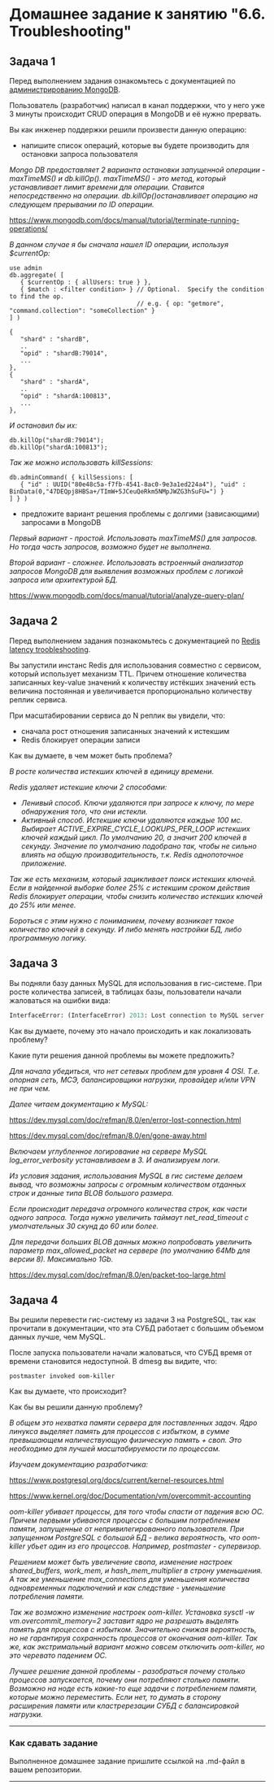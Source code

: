 # Домашнее задание к занятию "6.6. Troubleshooting"

## Задача 1

Перед выполнением задания ознакомьтесь с документацией по [администрированию MongoDB](https://docs.mongodb.com/manual/administration/).

Пользователь (разработчик) написал в канал поддержки, что у него уже 3 минуты происходит CRUD операция в MongoDB и её 
нужно прервать. 

Вы как инженер поддержки решили произвести данную операцию:
- напишите список операций, которые вы будете производить для остановки запроса пользователя

*Mongo DB предоставляет 2 варианта остановки запущенной операции -  maxTimeMS() и db.killOp(). maxTimeMS() - это метод, который устанавливает лимит времени для операции. Ставится непосредственно на операции. db.killOp()останавливает операцию на следующем прерывании по ID операции.*

https://www.mongodb.com/docs/manual/tutorial/terminate-running-operations/

*В данном случае я бы сначала нашел ID операции, используя $currentOp:*

```commandline
use admin
db.aggregate( [
   { $currentOp : { allUsers: true } },
   { $match : <filter condition> } // Optional.  Specify the condition to find the op.
                                   // e.g. { op: "getmore", "command.collection": "someCollection" }
] )

{
   "shard" : "shardB",
   ..
   "opid" : "shardB:79014",
   ...
},
{
   "shard" : "shardA",
   ..
   "opid" : "shardA:100813",
   ...
},
```

*И остановил бы их:*

```commandline
db.killOp("shardB:79014");
db.killOp("shardA:100813");
```

*Так же можно использовать killSessions:*

```commandline
db.adminCommand( { killSessions: [
   { "id" : UUID("80e48c5a-f7fb-4541-8ac0-9e3a1ed224a4"), "uid" : BinData(0,"47DEQpj8HBSa+/TImW+5JCeuQeRkm5NMpJWZG3hSuFU=") }
] } )
```

- предложите вариант решения проблемы с долгими (зависающими) запросами в MongoDB

*Первый вариант - простой. Использовать maxTimeMS() для запросов. Но тогда часть запросов, возможно будет не выполнена.*

*Второй вариант - сложнее. Использовать встроенный анализатор запросов MongoDB для выявления возможных проблем с логикой запроса или архитектурой БД.*

https://www.mongodb.com/docs/manual/tutorial/analyze-query-plan/

## Задача 2

Перед выполнением задания познакомьтесь с документацией по [Redis latency troobleshooting](https://redis.io/topics/latency).

Вы запустили инстанс Redis для использования совместно с сервисом, который использует механизм TTL. 
Причем отношение количества записанных key-value значений к количеству истёкших значений есть величина постоянная и
увеличивается пропорционально количеству реплик сервиса. 

При масштабировании сервиса до N реплик вы увидели, что:
- сначала рост отношения записанных значений к истекшим
- Redis блокирует операции записи

Как вы думаете, в чем может быть проблема?

*В росте количества истекших ключей в единицу времени.*

*Redis удаляет истекшие ключи 2 способами:*

- *Ленивый способ. Ключи удаляются при запросе к ключу, по мере обнаружения того, что они истекли.*
- *Активный способ. Истекшие ключи удаляются каждые 100 мс. Выбирает ACTIVE_EXPIRE_CYCLE_LOOKUPS_PER_LOOP истекших ключей каждый цикл. По умолчанию 20, а значит 200 ключей в секунду. Значение по умолчанию подобрано так, чтобы не сильно влиять на общую производительность, т.к. Redis однопоточное приложение.*

*Так же есть механизм, который зацикливает поиск истекших ключей. Если в найденной выборке более 25% с истекшим сроком действия Redis блокирует операции, чтобы снизить количество истекших ключей до 25% или менее.*

*Бороться с этим нужно с пониманием, почему возникает такое количество ключей в секунду. И либо менять настройки БД, либо программную логику.*
 
## Задача 3

Вы подняли базу данных MySQL для использования в гис-системе. При росте количества записей, в таблицах базы,
пользователи начали жаловаться на ошибки вида:
```python
InterfaceError: (InterfaceError) 2013: Lost connection to MySQL server during query u'SELECT..... '
```

Как вы думаете, почему это начало происходить и как локализовать проблему?

Какие пути решения данной проблемы вы можете предложить?

*Для начала убедиться, что нет сетевых проблем для уровня 4 OSI. Т.е. опорная сеть, МСЭ, балансировщики нагрузки, провайдер и/или VPN не при чем.*

*Далее читаем документацию к MySQL:*

https://dev.mysql.com/doc/refman/8.0/en/error-lost-connection.html

https://dev.mysql.com/doc/refman/8.0/en/gone-away.html

*Включаем углубленное логирование на сервере MySQL log_error_verbosity устанавливаем в 3. И анализируем логи.*

*Из условия задания, использования MySQL в гис системе делаем вывод, что возможны запросы с огромным количеством отданных строк и данные типа BLOB большого размера.*

*Если происходит передача огромного количества строк, как части одного запроса. Тогда нужно увеличить таймаут net_read_timeout с умолчательных 30 скунд до 60 или более.*

*Для передачи больших BLOB данных можно попробовать увеличить параметр max_allowed_packet на сервере (по умолчанию 64Mb для версии 8). Максимально 1Gb.*

https://dev.mysql.com/doc/refman/8.0/en/packet-too-large.html


## Задача 4


Вы решили перевести гис-систему из задачи 3 на PostgreSQL, так как прочитали в документации, что эта СУБД работает с 
большим объемом данных лучше, чем MySQL.

После запуска пользователи начали жаловаться, что СУБД время от времени становится недоступной. В dmesg вы видите, что:

`postmaster invoked oom-killer`

Как вы думаете, что происходит?

Как бы вы решили данную проблему?

*В общем это нехватка памяти сервера для поставленных задач. Ядро линукса выделяет память для процессов с избытком, в сумме превышающем наличествующую физическую память + своп. Это необходимо для лучшей масштабируемости по процессам.*

*Изучаем документацию разработчика:*

https://www.postgresql.org/docs/current/kernel-resources.html

https://www.kernel.org/doc/Documentation/vm/overcommit-accounting

*oom-killer убивает процессы, для того чтобы спасти от падения всю ОС. Причем первыми убиваются процессы с большим потреблением памяти, запущенные от непривилегированного пользователя. При запущенном PostgreSQL с большой БД - велика вероятность, что oom-killer убьет один из его процессов. Например, postmaster - супервизор.*

*Решением может быть увеличение свопа, изменение настроек  shared_buffers, work_mem, и hash_mem_multiplier в строну уменьшения. А так же уменьшение max_connections для уменьшения количества одновременных подключений и как следствие - уменьшение потребления памяти.*

*Так же возможно изменение настроек oom-killer. Установка sysctl -w vm.overcommit_memory=2 заставит ядро не разрешать выделять память для процессов с избытком. Значительно снижая вероятность, но не гарантируя сохранность процессов от окончания oom-killer. Так же, как экстримальный вариант можно совсем отключить oom-killer, но это черевато падением ОС.*

*Лучшее решение данной проблемы - разобраться почему столько процессов запускается, почему они потребляют столько памяти. Возможно на ноде есть какие-то еще задачи с потреблением памяти, которые можно переместить. Если нет, то думать в сторону расширения памяти или кластререзации СУБД с балансировкой нагрузки.*

---

### Как cдавать задание

Выполненное домашнее задание пришлите ссылкой на .md-файл в вашем репозитории.

---
